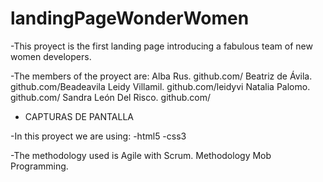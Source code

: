 # landingPageWonderWomen

-This proyect is the first landing page introducing a fabulous team of new women developers.

-The members of the proyect are: 
     Alba Rus. github.com/
     Beatriz de Ávila. github.com/Beadeavila
     Leidy Villamil. github.com/leidyvi
     Natalia Palomo. github.com/
     Sandra León Del Risco. github.com/
     
- CAPTURAS DE PANTALLA




-In this proyect we are using:
   -html5
   -css3

-The methodology used is Agile with Scrum. Methodology Mob Programming.

